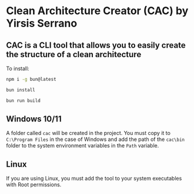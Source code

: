 # Clean Architecture Creator (CAC) by Yirsis Serrano

## CAC is a CLI tool that allows you to easily create the structure of a clean architecture

To install:

```bash
npm i -g bun@latest
```

```bash
bun install
```

```bash
bun run build
```

## Windows 10/11

A folder called `cac` will be created in the project. You must copy it to `C:\Program Files` in the case of Windows and add the path of the `cac\bin` folder to the system environment variables in the `Path` variable.

## Linux

If you are using Linux, you must add the tool to your system executables with Root permissions.
